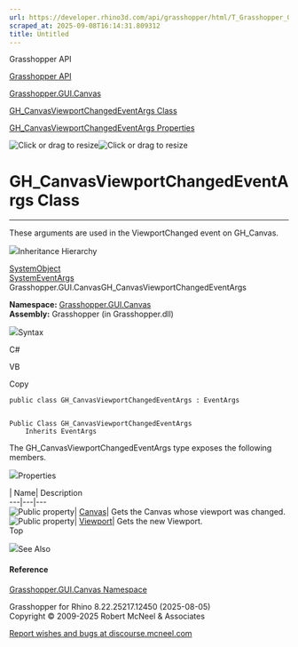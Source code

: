 ```yaml
---
url: https://developer.rhino3d.com/api/grasshopper/html/T_Grasshopper_GUI_Canvas_GH_CanvasViewportChangedEventArgs.htm
scraped_at: 2025-09-08T16:14:31.809312
title: Untitled
---
```


Grasshopper API

[Grasshopper API](../html/723c01da-9986-4db2-8f53-6f3a7494df75.htm
"Grasshopper API")

[Grasshopper.GUI.Canvas](../html/N_Grasshopper_GUI_Canvas.htm
"Grasshopper.GUI.Canvas")

[GH_CanvasViewportChangedEventArgs
Class](../html/T_Grasshopper_GUI_Canvas_GH_CanvasViewportChangedEventArgs.htm
"GH_CanvasViewportChangedEventArgs Class")

[GH_CanvasViewportChangedEventArgs
Properties](../html/Properties_T_Grasshopper_GUI_Canvas_GH_CanvasViewportChangedEventArgs.htm
"GH_CanvasViewportChangedEventArgs Properties")

![Click or drag to resize](../icons/TocOpen.gif)![Click or drag to
resize](../icons/TocClose.gif)

# GH_CanvasViewportChangedEventArgs Class  
  
---  
  
These arguments are used in the ViewportChanged event on GH_Canvas.

![](../icons/SectionExpanded.png)Inheritance Hierarchy

[SystemObject](https://docs.microsoft.com/dotnet/api/system.object)  
[SystemEventArgs](https://docs.microsoft.com/dotnet/api/system.eventargs)  
Grasshopper.GUI.CanvasGH_CanvasViewportChangedEventArgs  

**Namespace:** [Grasshopper.GUI.Canvas](N_Grasshopper_GUI_Canvas.htm)  
**Assembly:** Grasshopper (in Grasshopper.dll)

![](../icons/SectionExpanded.png)Syntax

C#

VB

Copy

    
    
    public class GH_CanvasViewportChangedEventArgs : EventArgs
    
    
    Public Class GH_CanvasViewportChangedEventArgs
    	Inherits EventArgs

The GH_CanvasViewportChangedEventArgs type exposes the following members.

![](../icons/SectionExpanded.png)Properties

| Name| Description  
---|---|---  
![Public property](../icons/pubproperty.gif)|
[Canvas](P_Grasshopper_GUI_Canvas_GH_CanvasViewportChangedEventArgs_Canvas.htm)|
Gets the Canvas whose viewport was changed.  
![Public property](../icons/pubproperty.gif)|
[Viewport](P_Grasshopper_GUI_Canvas_GH_CanvasViewportChangedEventArgs_Viewport.htm)|
Gets the new Viewport.  
Top

![](../icons/SectionExpanded.png)See Also

#### Reference

[Grasshopper.GUI.Canvas Namespace](N_Grasshopper_GUI_Canvas.htm)

Grasshopper for Rhino 8.22.25217.12450 (2025-08-05)  
Copyright © 2009-2025 Robert McNeel & Associates

[Report wishes and bugs at
discourse.mcneel.com](https://discourse.mcneel.com/c/grasshopper)

